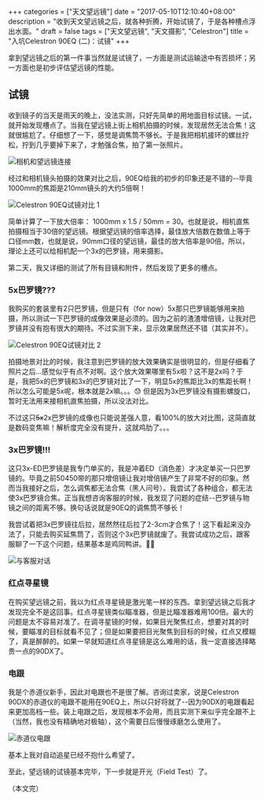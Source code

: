 +++
categories = ["天文望远镜"]
date = "2017-05-10T12:10:40+08:00"
description = "收到天文望远镜之后，就各种折腾，开始试镜了，于是各种槽点浮出水面。"
draft = false
tags = ["天文望远镜", "天文摄影", "Celestron"]
title = "入坑Celestron 90EQ (二)：试镜"
+++

拿到望远镜之后的第一件事当然就是试镜了，一方面是测试运输途中有否损坏；另一方面也是初步评估望远镜的性能。

<!--more-->

## 试镜

收到镜子的当天是雨天的晚上，没法实测，只好先简单的用地面目标试镜。一试，就开始发现槽点了。当我在望远镜上街上相机拍摄的时候，发现居然无法合焦！这就很尴尬了。仔细想了一下，感觉是调焦筒不够长。于是我把相机接环的螺丝拧松，拧到几乎要掉下来了，才勉强合焦，拍了第一张照片。

![相机和望远镜连接](/images/camera_and_telescope_screw.jpg)

经过和相机镜头拍摄的效果对比之后，90EQ给我的初步的印象还是不错的--毕竟1000mm的焦距是210mm镜头的大约5倍啊！

![Celestron 90EQ试镜对比 1](/images/90eq_vs_camera_lens_01.jpg)

简单计算了一下放大倍率： 1000mm x 1.5 / 50mm = 30。也就是说，相机直焦拍摄相当于30倍的望远镜。根据望远镜的倍率选择，最佳放大倍数在数值上等于口径mm数，也就是说，90mm口径的望远镜，最佳的放大倍率是90倍。所以，理论上还可以给相机配一个3x的巴罗镜，用来摄影。

第二天，我又详细的测试了所有目镜和附件，然后发现了更多的槽点。

### 5x巴罗镜???

我购买的套装里有2只巴罗镜，但是只有（for now）5x那只巴罗镜能够用来拍摄，所以测试一下巴罗镜的成像效果是必须的。因为之前的渣渣增倍镜，让我对巴罗镜并没有抱有很大的期待。不过实测下来，显示效果居然还不错（其实并不）。

![Celestron 90EQ试镜对比 2](/images/90eq_vs_camera_lens_02.jpg)

拍摄地景对比的时候，我注意到巴罗镜的放大效果确实是很明显的，但是仔细看了照片之后...感觉似乎有点不对啊。这个放大效果哪里有5x啦？这不是2x吗？于是，我把5x的巴罗镜和3x的巴罗镜对比了一下，明显5x的焦距比3x的焦距长啊！所以怎么可能是5x呢，根本就是2x嘛。。。😓 但是因为3x巴罗镜没有摄影螺旋口，暂时无法用来接相机直焦拍摄，所以没法对比。

不过这只<del>5x</del>2x巴罗镜的成像也只能说差强人意，看100%的放大对比图，这简直就是数码变焦嘛！解析度完全没有提升，这就鸡肋了。。。

### 3x巴罗镜!!!

这只3x-ED巴罗镜是我专门单买的，我是冲着ED（消色差）才决定单买一只巴罗镜的。毕竟之前50450带的那只增倍镜让我对增倍镜产生了非常不好的印象。然而当我接好之后，怎么调焦都无法合焦（黑人问号）。我尝试了各种组合，都无法使3x巴罗镜合焦。正当我想咨询客服的时候，我发现了问题的症结--巴罗镜与物镜之间的距离不够。换句话说就是90EQ的调焦筒不够长！

我尝试着把3x巴罗镜往后拉，居然然往后拉了2-3cm才合焦了！这下看起来没办法了，只能去购买延焦筒了，否则这个3x巴罗镜就废了。我尝试成功之后，跟客服聊了一下这个问题，结果基本是鸡同鸭讲。🤦‍♂️

![与客服对话](/images/contact_support_dialog.png)

### 红点寻星镜

在购买望远镜之前，我以为红点寻星镜是激光笔一样的东西。拿到望远镜之后我才发现完全不是这回事。红点寻星镜类似瞄准器，但是比瞄准器难用100倍。最大的问题是太不容易对准了。在调寻星镜的时候，如果目光聚焦红点，想要对其的时候，要瞄准的目标就看不见了；但是如果要把目光聚焦到目标的时候，红点又模糊了，真是醉醉的。如果一早就知道红点寻星镜是这么难用的话，我一定直接选择略贵一点的90DX了。

### 电跟

我是个赤道仪新手，因此对电跟也不是很了解。咨询过卖家，说是Celestron 90DX的赤道仪的电跟不能用在90EQ上，所以只好将就了--因为90DX的电跟看起来更加高档一些。装上电跟之后，发现根本不会用，而且实测下来似乎完全跟不上（当然，我也没有精确地对极轴），这个需要日后慢慢琢磨怎么使用了。

![赤道仪电跟](/images/equatorial_mount_moter.jpg)

基本上我对自动追星已经不抱什么希望了。

至此，望远镜的试镜基本完毕，下一步就是开光（Field Test）了。

（本文完）